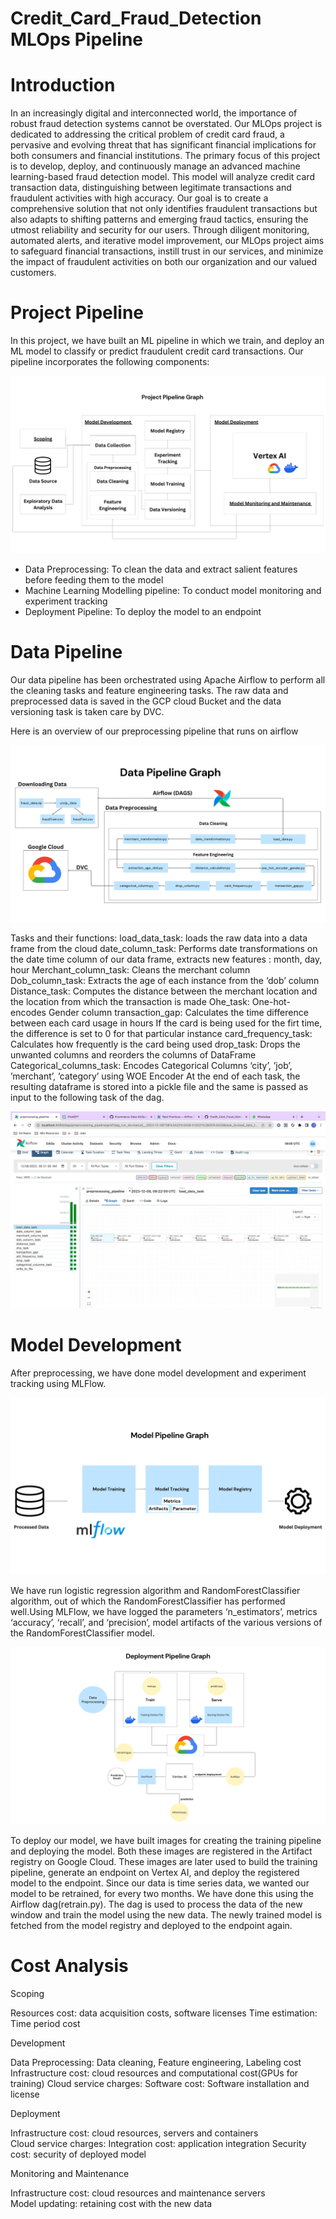 # Credit_Card_Fraud_Detection MLOps Pipeline

#  Introduction
In an increasingly digital and interconnected world, the importance of robust fraud detection systems cannot be overstated. Our MLOps project is dedicated to addressing the critical problem of credit card fraud, a pervasive and evolving threat that has significant financial implications for both consumers and financial institutions. The primary focus of this project is to develop, deploy, and continuously manage an advanced machine learning-based fraud detection model. This model will analyze credit card transaction data, distinguishing between legitimate transactions and fraudulent activities with high accuracy. Our goal is to create a comprehensive solution that not only identifies fraudulent transactions but also adapts to shifting patterns and emerging fraud tactics, ensuring the utmost reliability and security for our users. Through diligent monitoring, automated alerts, and iterative model improvement, our MLOps project aims to safeguard financial transactions, instill trust in our services, and minimize the impact of fraudulent activities on both our organization and our valued customers. 

# Project Pipeline
In this project, we have built an ML pipeline in which we train, and deploy an ML model to classify or predict fraudulent credit card transactions. Our pipeline incorporates the following components:

![project steps](https://github.com/HiAditHere/Credit_Card_Fraud_Detection/blob/main/images/Project%20Pipeline%20Graph.png)


  - Data Preprocessing: To clean the data and extract salient features before feeding them to the model
  - Machine Learning Modelling pipeline: To conduct model monitoring and experiment tracking
  - Deployment Pipeline: To deploy the model to an endpoint

# Data Pipeline
Our data pipeline has been orchestrated using Apache Airflow to perform all the cleaning tasks and feature engineering tasks. The raw data and preprocessed data is saved in the GCP cloud Bucket and the data versioning task is taken care by DVC.

Here is an overview of our preprocessing pipeline that runs on airflow

![project steps](https://github.com/HiAditHere/Credit_Card_Fraud_Detection/blob/main/images/Data%20Pipeline%20Graph.png)

Tasks and their functions:
load_data_task:  loads the raw data into a data frame from the cloud 
date_column_task: Performs date transformations on the date time column of our data      frame, extracts new features : month, day, hour
Merchant_column_task: Cleans the merchant column 
Dob_column_task: Extracts the age of each instance from the ‘dob’ column
Distance_task: Computes the distance between the merchant location and the location from which the transaction is made
Ohe_task: One-hot-encodes Gender column
transaction_gap: Calculates the time difference between each card usage in hours
If the card is being used for the firt time, the difference is set to 0 for    that particular   instance
card_frequency_task: Calculates how frequently is the card being used
drop_task: Drops the unwanted columns and reorders the columns of DataFrame
Categorical_columns_task: Encodes Categorical Columns ‘city’, ’job’, ’merchant’, ’category’  using WOE Encoder 
At the end of each task, the resulting dataframe is stored into a pickle file and the same is passed as input to the following task of the dag.

![project steps](https://github.com/HiAditHere/Credit_Card_Fraud_Detection/blob/main/images/dag_image.jpeg)


# Model Development
After preprocessing, we have done model development and experiment tracking using MLFlow. 

![project steps](https://github.com/HiAditHere/Credit_Card_Fraud_Detection/blob/main/images/Model%20Pipeline%20Graph.png)

We have run logistic regression algorithm and RandomForestClassifier algorithm, out of which the RandomForestClassifier has performed well.Using MLFlow, we have logged the parameters ‘n_estimators’, metrics  ‘accuracy’, ‘recall’, and ‘precision’, model artifacts of the various versions of the RandomForestClassifier model. 

![project steps](https://github.com/HiAditHere/Credit_Card_Fraud_Detection/blob/main/images/Deployment%20Pipeline%20Graph.png)


To deploy our model, we have built images for creating the training pipeline and deploying the model. Both these images are registered in the Artifact registry on Google Cloud. These images are later used to build the training pipeline, generate an endpoint on Vertex AI, and deploy the registered model to the endpoint.
Since our data is time series data, we wanted our model to be retrained, for every two months. We have done this using the Airflow dag(retrain.py). The dag is used to process the data of the new window and train the model using the new data. The newly trained model is fetched from the model registry and deployed to the endpoint again.

# Cost Analysis

Scoping

Resources cost: data acquisition costs, software licenses
Time estimation: Time period cost

Development 
	
Data Preprocessing: Data cleaning, Feature engineering, Labeling cost 
Infrastructure cost: cloud resources and computational cost(GPUs for training)
Cloud service charges: 
Software cost: Software installation and license 
	
Deployment 
	
Infrastructure cost: cloud resources, servers and containers  
Cloud service charges: 
Integration cost: application integration
Security cost: security of deployed model 

Monitoring and Maintenance 

Infrastructure cost: cloud resources and maintenance servers  
Model updating: retaining cost with the new data











